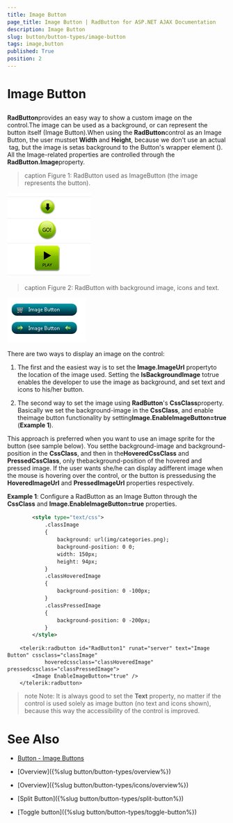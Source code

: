 ```yaml
---
title: Image Button
page_title: Image Button | RadButton for ASP.NET AJAX Documentation
description: Image Button
slug: button/button-types/image-button
tags: image,button
published: True
position: 2
---
```


# Image Button



## 

**RadButton**provides an easy way to show a custom image on the control.The image can be used as a background, or can represent the button itself (Image Button).When using the **RadButton**control as an Image Button, the user mustset **Width** and **Height**, because we don't use an actual <img/> tag, but the image is setas background to the Button's wrapper element (<span>). All the Image-related properties are controlled through the **RadButton.Image**property.
>caption Figure 1: RadButton used as ImageButton (the image represents the button).

![ImageButton](images/button-imagebuttons01.png)
>caption Figure 2: RadButton with background image, icons and text.

![ImageButton2](images/button-imagebuttons02.png)



There are two ways to display an image on the control:

1. The first and the easiest way is to set the **Image.ImageUrl** propertyto the location of the image used. Setting the **IsBackgroundImage** totrue enables the developer to use the image as background, and set text and icons to his/her button.

1. The second way to set the image using **RadButton**'s **CssClass**property. Basically we set the background-image in the **CssClass**, and enable theimage button functionality by setting**Image.EnableImageButton=true** (**Example 1**).

This approach is preferred when you want to use an image sprite for the button (see sample below). You setthe background-image and background-position in the **CssClass**, and then in the**HoveredCssClass** and **PressedCssClass**, only thebackground-position of the hovered and pressed image. If the user wants she/he can display adifferent image when the mouse is hovering over the control, or the button is pressedusing the **HoveredImageUrl** and **PressedImageUrl** properties respectively.

**Example 1**: Configure a RadButton as an Image Button through the **CssClass** and **Image.EnableImageButton=true** properties.

````XML
		<style type="text/css">
			.classImage
			{
				background: url(img/categories.png);
				background-position: 0 0;
				width: 150px;
				height: 94px;
			}
			.classHoveredImage
			{
				background-position: 0 -100px;
			}
			.classPressedImage
			{
				background-position: 0 -200px;
			}
		</style>
````



````ASPNET
	<telerik:radbutton id="RadButton1" runat="server" text="Image Button" cssclass="classImage"
			hoveredcssclass="classHoveredImage" pressedcssclass="classPressedImage">
		<Image EnableImageButton="true" />
	</telerik:radbutton>
````







>note Note: It is always good to set the **Text** property, no matter if the control is used solely as image button (no text and icons shown), because this way the accessibility of the control is improved.
>




# See Also

 * [Button - Image Buttons](http://demos.telerik.com/aspnet-ajax/button/examples/imagebutton/defaultcs.aspx)

 * [Overview]({%slug button/button-types/overview%})

 * [Overview]({%slug button/button-types/icons/overview%})

 * [Split Button]({%slug button/button-types/split-button%})

 * [Toggle button]({%slug button/button-types/toggle-button%})
